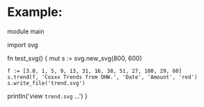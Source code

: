 # Example:

module main

import svg

fn test_svg() {
	mut s := svg.new_svg(800, 600)

	f := [3.0, 1, 5, 9, 13, 31, 16, 38, 51, 27, 100, 29, 60]
	s.trend(f, 'Coxxx Trends from OHW.', 'Date', 'Amount', 'red')
	s.write_file('trend.svg')
  println('view `trend.svg` ...')
}
